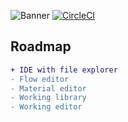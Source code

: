 ![Banner](https://i.imgur.com/s8bU4eP.png)
[![CircleCI](https://circleci.com/gh/MagentexSoftware/Kepler.svg?style=svg)](https://circleci.com/gh/MagentexSoftware/Kepler)

## Roadmap

```diff
+ IDE with file explorer
- Flow editor
- Material editor
- Working library
- Working editor
```
